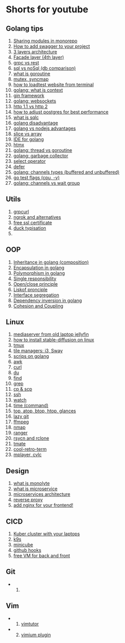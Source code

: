 # Shorts for youtube

## Golang tips
1. [Sharing modules in monorepo](https://www.youtube.com/shorts/vcXEClI3QSs)
2. [How to add swagger to your project](https://youtu.be/caSx8LOUFKM)
3. [3 layers architecture]()
4. [Facade layer (4th layer)]()
5. [grpc vs rest]()
6. [sql vs noSql (db comparison)]()
7. [what is goroutine]()
8. [mutex, syncmap]()
9. [how to loadtest website from terminal]()
10. [golang: what is context]()
11. [gin framework]()
12. [golang: websockets]()
13. [http 1.1 vs http 2]()
14. [how to adjust postgres for best performance]()
15. [what is sqlc]()
16. [golang disadvantage]()
17. [golang vs nodejs advantages]()
18. [slice vs array]()
19. [IDE for golang]()
20. [htmx]()
21. [golang: thread vs goroutine]()
22. [golang: garbage collector]()
23. [select operator]()
24. [defer]()
25. [golang: channels types (buffered and unbuffered)]()
26. [go test flags (cpu, -v)]()
27. [golang: channels vs wait group]()


## Utils
1. [grpcurl]()
2. [ngrok and alternatives]()
3. [free ssl certificate]()
4. [duck typisation]()
5. 

## OOP
1. [Inheritance in golang (composition)]()
2. [Encapsulation in golang]() 
3. [Polymorphism in golang]()
4. [Single responsibility]()
5. [Open/close principle]()
6. [Liskof pronciple]()
7. [Interface segregation]()
8. [Dependency inversion in golang]()
9. [Cohesion and Coupling]()

## Linux
1. [mediaserver from old laptop jellyfin]()
2. [how to install stable-diffusion on linux]()
3. [tmux]()
4. [tile managers: i3, Sway]()
5. [scrips on golang]()
6. [awk]()
7. [curl]()
8. [du]()
9. [find]()
10. [grep]()
11. [cp & scp]()
12. [ssh]()
13. [watch]()
14. [time (command)]()
15. [top, atop, btop, htop, glances]()  
16. [lazy git]()
17. [ffmpeg]()
18. [nmap]()
19. [ranger]()
20. [rsycn and rclone]()
21. [tmate]()
22. [cool-retro-term]()
23. [mplayer, cvlc]()

## Design
1. [what is monolyte]()
2. [what is microservice]()
3. [microservices architecture]()
4. [reverse proxy]()
5. [add nginx for your frontend!]()

## CICD
1. [Kuber cluster with your laptops]()
2. [k9s]()
3. [minicube]()
4. [github hooks]()
5. [free VM for back and front]()

## Git
- 1. []()

## Vim
- 1. [vimtutor]()
- 2. [vimium plugin]()

